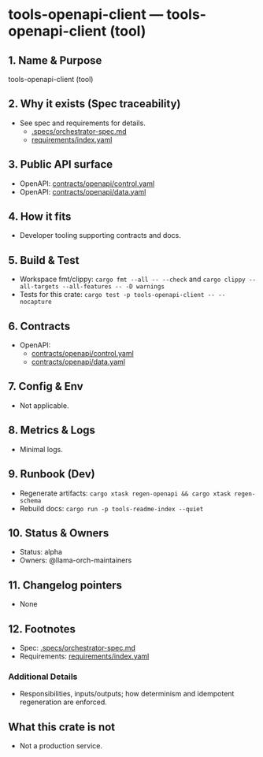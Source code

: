 # tools-openapi-client — tools-openapi-client (tool)

## 1. Name & Purpose

tools-openapi-client (tool)

## 2. Why it exists (Spec traceability)

- See spec and requirements for details.
  - [.specs/orchestrator-spec.md](../../.specs/orchestrator-spec.md)
  - [requirements/index.yaml](../../requirements/index.yaml)

## 3. Public API surface

- OpenAPI: [contracts/openapi/control.yaml](../../contracts/openapi/control.yaml)
- OpenAPI: [contracts/openapi/data.yaml](../../contracts/openapi/data.yaml)

## 4. How it fits

- Developer tooling supporting contracts and docs.

## 5. Build & Test

- Workspace fmt/clippy: `cargo fmt --all -- --check` and `cargo clippy --all-targets --all-features
-- -D warnings`
- Tests for this crate: `cargo test -p tools-openapi-client -- --nocapture`

## 6. Contracts

- OpenAPI:
  - [contracts/openapi/control.yaml](../../contracts/openapi/control.yaml)
  - [contracts/openapi/data.yaml](../../contracts/openapi/data.yaml)

## 7. Config & Env

- Not applicable.

## 8. Metrics & Logs

- Minimal logs.

## 9. Runbook (Dev)

- Regenerate artifacts: `cargo xtask regen-openapi && cargo xtask regen-schema`
- Rebuild docs: `cargo run -p tools-readme-index --quiet`

## 10. Status & Owners

- Status: alpha
- Owners: @llama-orch-maintainers

## 11. Changelog pointers

- None

## 12. Footnotes

- Spec: [.specs/orchestrator-spec.md](../../.specs/orchestrator-spec.md)
- Requirements: [requirements/index.yaml](../../requirements/index.yaml)

### Additional Details

- Responsibilities, inputs/outputs; how determinism and idempotent regeneration are enforced.

## What this crate is not

- Not a production service.
